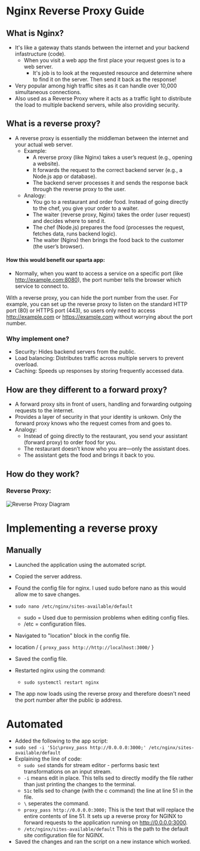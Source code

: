 # Nginx Reverse Proxy Guide

## What is Nginx?
- It's like a gateway thats stands between the internet and your backend infastructure (code).
  - When you visit a web app the first place your request goes is to a web server.
    - It's job is to look at the requested resource and determine where to find it on the server. Then send it back as the response! 
- Very popular among high traffic sites as it can handle over 10,000 simultaneous connections.
- Also used as a Reverse Proxy where it acts as a traffic light to distribute the load to multiple backend servers, while also providing security.

## What is a reverse proxy? 
- A reverse proxy is essentially the middleman between the internet and your actual web server.
  - Example:
    - A reverse proxy (like Nginx) takes a user’s request (e.g., opening a website).
    - It forwards the request to the correct backend server (e.g., a Node.js app or database).
    - The backend server processes it and sends the response back through the reverse proxy to the user.
  - Analogy:
    - You go to a restaurant and order food. Instead of going directly to the chef, you give your order to a waiter.
    - The waiter (reverse proxy, Nginx) takes the order (user request) and decides where to send it.
    - The chef (Node.js) prepares the food (processes the request, fetches data, runs backend logic).
    - The waiter (Nginx) then brings the food back to the customer (the user’s browser).
#### How this would benefit our sparta app:
-  Normally, when you want to access a service on a specific port (like http://example.com:8080), the port number tells the browser which service to connect to.

With a reverse proxy, you can hide the port number from the user. For example, you can set up the reverse proxy to listen on the standard HTTP port (80) or HTTPS port (443), so users only need to access http://example.com or https://example.com without worrying about the port number.
### Why implement one?
- Security: Hides backend servers from the public.
- Load balancing: Distributes traffic across multiple servers to prevent overload.
- Caching: Speeds up responses by storing frequently accessed data.

## How are they different to a forward proxy?
- A forward proxy sits in front of users, handling and forwarding outgoing requests to the internet.
- Provides a layer of security in that your identity is unkown. Only the forward proxy knows who the request comes from and goes to.
- Analogy:
  - Instead of going directly to the restaurant, you send your assistant (forward proxy) to order food for you.
  - The restaurant doesn’t know who you are—only the assistant does.
  - The assistant gets the food and brings it back to you.

## How do they work?
### Reverse Proxy:
![Reverse Proxy Diagram](/AWS-Cloud-Computing/images/rp%20diagram.png)


# Implementing a reverse proxy

## Manually

- Launched the application using the automated script. 

- Copied the server address.

- Found the config file for nginx. I used sudo before nano as this would allow me to save changes.
- `sudo nano /etc/nginx/sites-available/default`
  - sudo = Used due to permission problems when editing config files.
  - /etc = configuration files.
- Navigated to "location" block in the config file.
- location / {
    ``proxy_pass http://http://localhost:3000/``
        }
- Saved the config file.
- Restarted nginx using the command:
  - `sudo systemctl restart nginx`
- The app now loads using the reverse proxy and therefore doesn't need the port number after the public ip address.

# Automated 

- Added the following to the app script:
- `sudo sed -i '51c\proxy_pass http://0.0.0.0:3000;' /etc/nginx/sites-available/default`
- Explaining the line of code:
  - `sudo sed` stands for stream editor - performs basic text transformations on an input stream.
  - `-i` means edit in place. This tells sed to directly modify the file rather than just printing the changes to the terminal.
  - `51c` tells sed to change (with the c command) the line at line 51 in the file.
  - `\` seperates the command.
  - `proxy_pass http://0.0.0.0:3000;` This is the text that will replace the entire contents of line 51. It sets up a reverse proxy for NGINX to forward requests to the application running on http://0.0.0.0:3000.
  - `/etc/nginx/sites-available/default` This is the path to the default site configuration file for NGINX.
- Saved the changes and ran the script on a new instance which worked.